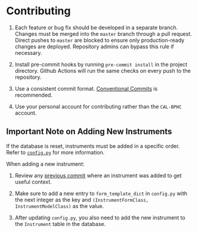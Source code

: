 # Contributing

1. Each feature or bug fix should be developed in a separate branch. Changes must be merged into the `master` branch through a pull request. Direct pushes to `master` are blocked to ensure only production-ready changes are deployed. Repository admins can bypass this rule if necessary.

2. Install pre-commit hooks by running `pre-commit install` in the project directory. Github Actions will run the same checks on every push to the repository.

3. Use a consistent commit format. [Conventional Commits](https://www.conventionalcommits.org/en/v1.0.0/) is recommended.

4. Use your personal account for contributing rather than the `CAL-BPHC` account.

## Important Note on Adding New Instruments

If the database is reset, instruments must be added in a specific order. Refer to [`config.py`](https://github.com/CAL-BPHC/onlineCAL/blob/master/server/booking_portal/config.py) for more information.

When adding a new instrument:

1. Review any [previous commit](https://github.com/CAL-BPHC/onlineCAL/commit/9ddd08d1f19cbd511df680a8eeb6bc0032b04b21) where an instrument was added to get useful context.

2. Make sure to add a new entry to `form_template_dict` in `config.py` with the next integer as the key and `(InstrumentFormClass, InstrumentModelClass)` as the value.

3. After updating `config.py`, you also need to add the new instrument to the `Instrument` table in the database.
